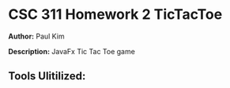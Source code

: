 # CSC 311 Homework 2 TicTacToe

**Author:** Paul Kim

**Description:** JavaFx Tic Tac Toe game

**Tools Ulitilized:**
-
